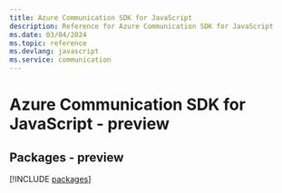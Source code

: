```yaml
---
title: Azure Communication SDK for JavaScript
description: Reference for Azure Communication SDK for JavaScript
ms.date: 03/04/2024
ms.topic: reference
ms.devlang: javascript
ms.service: communication
---
```

# Azure Communication SDK for JavaScript - preview
## Packages - preview
[!INCLUDE [packages](communication-index.md)]